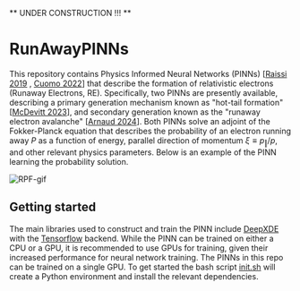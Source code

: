 ** UNDER CONSTRUCTION !!! **

# RunAwayPINNs
This repository contains Physics Informed Neural Networks (PINNs) [[Raissi 2019](https://doi.org/10.1016/j.jcp.2018.10.045) , [Cuomo 2022](https://doi.org/10.1007/s10915-022-01939-z)] that describe the formation of relativistic electrons (Runaway Electrons, RE). Specifically, two PINNs are presently available, describing a primary generation mechanism known as "hot-tail formation" [[McDevitt 2023](https://doi.org/10.1063/5.0164712)], and secondary generation known as the "runaway electron avalanche" [[Arnaud 2024](https://doi.org/10.48550/arXiv.2403.04948)]. Both PINNs solve an adjoint of the Fokker-Planck equation that describes the probability of an electron running away $P$ as a function of energy, parallel direction of momentum $\xi \equiv p_\Vert/p$, and  other relevant physics parameters. Below is an example of the PINN learning the probability solution. 

![RPF-gif](RPF-animation.gif)

## Getting started
The main libraries used to construct and train the PINN include [DeepXDE](https://deepxde.readthedocs.io/en/latest/) with the [Tensorflow](https://www.tensorflow.org) backend. While the PINN can be trained on either a CPU or a GPU, it is recommended to use GPUs for training, given their increased performance for neural network training. The PINNs in this repo can be trained on a single GPU. To get started the bash script [init.sh](init.sh) will create a Python environment and install the relevant dependencies. 
